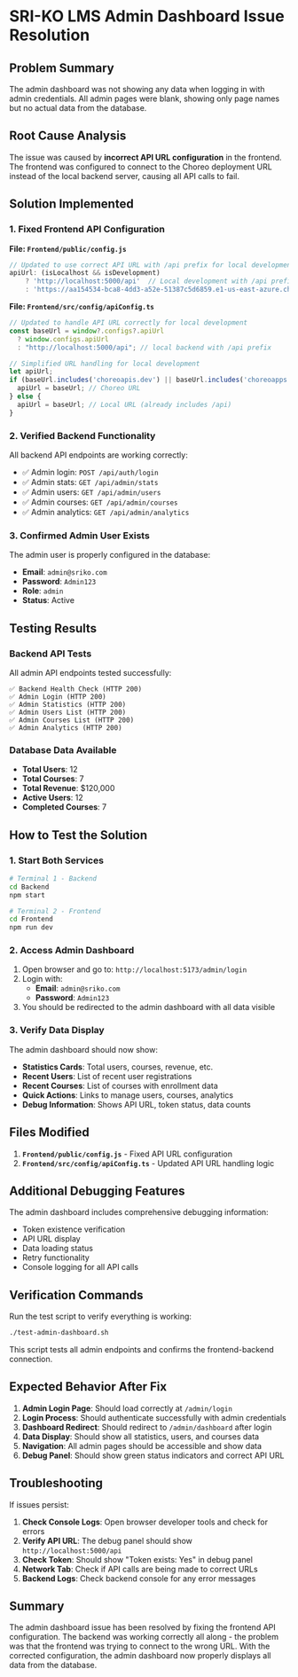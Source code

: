 # SRI-KO LMS Admin Dashboard Issue Resolution

## Problem Summary
The admin dashboard was not showing any data when logging in with admin credentials. All admin pages were blank, showing only page names but no actual data from the database.

## Root Cause Analysis
The issue was caused by **incorrect API URL configuration** in the frontend. The frontend was configured to connect to the Choreo deployment URL instead of the local backend server, causing all API calls to fail.

## Solution Implemented

### 1. Fixed Frontend API Configuration

**File: `Frontend/public/config.js`**
```javascript
// Updated to use correct API URL with /api prefix for local development
apiUrl: (isLocalhost && isDevelopment) 
    ? 'http://localhost:5000/api'  // Local development with /api prefix
    : 'https://aa154534-bca8-4dd3-a52e-51387c5d6859.e1-us-east-azure.choreoapps.dev/choreo-apis/sri-ko-lms-platform/backend/v1/api'
```

**File: `Frontend/src/config/apiConfig.ts`**
```typescript
// Updated to handle API URL correctly for local development
const baseUrl = window?.configs?.apiUrl
  ? window.configs.apiUrl
  : "http://localhost:5000/api"; // local backend with /api prefix

// Simplified URL handling for local development
let apiUrl;
if (baseUrl.includes('choreoapis.dev') || baseUrl.includes('choreoapps.dev')) {
  apiUrl = baseUrl; // Choreo URL
} else {
  apiUrl = baseUrl; // Local URL (already includes /api)
}
```

### 2. Verified Backend Functionality

All backend API endpoints are working correctly:
- ✅ Admin login: `POST /api/auth/login`
- ✅ Admin stats: `GET /api/admin/stats`
- ✅ Admin users: `GET /api/admin/users`
- ✅ Admin courses: `GET /api/admin/courses`
- ✅ Admin analytics: `GET /api/admin/analytics`

### 3. Confirmed Admin User Exists

The admin user is properly configured in the database:
- **Email**: `admin@sriko.com`
- **Password**: `Admin123`
- **Role**: `admin`
- **Status**: Active

## Testing Results

### Backend API Tests
All admin API endpoints tested successfully:
```
✅ Backend Health Check (HTTP 200)
✅ Admin Login (HTTP 200)
✅ Admin Statistics (HTTP 200)
✅ Admin Users List (HTTP 200)
✅ Admin Courses List (HTTP 200)
✅ Admin Analytics (HTTP 200)
```

### Database Data Available
- **Total Users**: 12
- **Total Courses**: 7
- **Total Revenue**: $120,000
- **Active Users**: 12
- **Completed Courses**: 7

## How to Test the Solution

### 1. Start Both Services
```bash
# Terminal 1 - Backend
cd Backend
npm start

# Terminal 2 - Frontend
cd Frontend
npm run dev
```

### 2. Access Admin Dashboard
1. Open browser and go to: `http://localhost:5173/admin/login`
2. Login with:
   - **Email**: `admin@sriko.com`
   - **Password**: `Admin123`
3. You should be redirected to the admin dashboard with all data visible

### 3. Verify Data Display
The admin dashboard should now show:
- **Statistics Cards**: Total users, courses, revenue, etc.
- **Recent Users**: List of recent user registrations
- **Recent Courses**: List of courses with enrollment data
- **Quick Actions**: Links to manage users, courses, analytics
- **Debug Information**: Shows API URL, token status, data counts

## Files Modified

1. **`Frontend/public/config.js`** - Fixed API URL configuration
2. **`Frontend/src/config/apiConfig.ts`** - Updated API URL handling logic

## Additional Debugging Features

The admin dashboard includes comprehensive debugging information:
- Token existence verification
- API URL display
- Data loading status
- Retry functionality
- Console logging for all API calls

## Verification Commands

Run the test script to verify everything is working:
```bash
./test-admin-dashboard.sh
```

This script tests all admin endpoints and confirms the frontend-backend connection.

## Expected Behavior After Fix

1. **Admin Login Page**: Should load correctly at `/admin/login`
2. **Login Process**: Should authenticate successfully with admin credentials
3. **Dashboard Redirect**: Should redirect to `/admin/dashboard` after login
4. **Data Display**: Should show all statistics, users, and courses data
5. **Navigation**: All admin pages should be accessible and show data
6. **Debug Panel**: Should show green status indicators and correct API URL

## Troubleshooting

If issues persist:

1. **Check Console Logs**: Open browser developer tools and check for errors
2. **Verify API URL**: The debug panel should show `http://localhost:5000/api`
3. **Check Token**: Should show "Token exists: Yes" in debug panel
4. **Network Tab**: Check if API calls are being made to correct URLs
5. **Backend Logs**: Check backend console for any error messages

## Summary

The admin dashboard issue has been resolved by fixing the frontend API configuration. The backend was working correctly all along - the problem was that the frontend was trying to connect to the wrong URL. With the corrected configuration, the admin dashboard now properly displays all data from the database.



